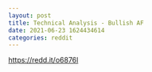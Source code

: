 ```yaml
--- 
layout: post 
title: Technical Analysis - Bullish AF 
date: 2021-06-23 1624434614 
categories: reddit 
--- 
```

https://redd.it/o6876l